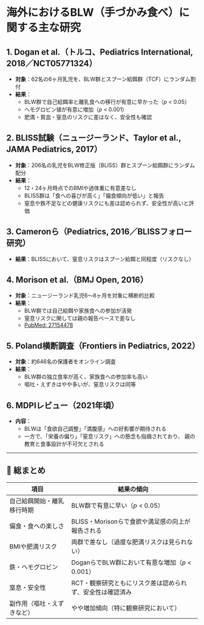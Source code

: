 # 海外におけるBLW（手づかみ食べ）に関する主な研究

## 1. Dogan et al.（トルコ、Pediatrics International, 2018／NCT05771324）
- **対象**：62名の6ヶ月乳児を、BLW群とスプーン給餌群（TCF）にランダム割付
- **結果**：
  - BLW群で自己給餌率と離乳食への移行が有意に早かった（*p* < 0.05）
  - ヘモグロビン値が有意に増加（*p* < 0.001）
  - 肥満・貧血・窒息のリスクに差はなく、安全性も確認

## 2. BLISS試験（ニュージーランド、Taylor et al., JAMA Pediatrics, 2017）
- **対象**：206名の乳児をBLW修正版（BLISS）群とスプーン給餌群にランダム配分
- **結果**：
  - 12・24ヶ月時点でのBMIや過体重に有意差なし
  - BLISS群は「食への喜びが高く」「偏食傾向が低い」と報告
  - 窒息や鉄不足などの健康リスクにも差は認められず、安全性が高いと評価

## 3. Cameronら（Pediatrics, 2016／BLISSフォロー研究）
- **結果**：BLISSにおいて、窒息リスクはスプーン給餌と同程度（リスクなし）

## 4. Morison et al.（BMJ Open, 2016）
- **対象**：ニュージーランド乳児6〜8ヶ月を対象に横断的比較
- **結果**：
  - BLW群では自己給餌や家族食への参加が活発
  - 窒息リスクに関しては親の報告ベースで差なし  
  - [PubMed: 27154478](https://pubmed.ncbi.nlm.nih.gov/27154478)

## 5. Poland横断調査（Frontiers in Pediatrics, 2022）
- **対象**：約646名の保護者をオンライン調査
- **結果**：
  - BLW群の独立食率が高く、家族食への参加率も高い
  - 嘔吐・えずきはやや多いが、窒息リスクは同等

## 6. MDPIレビュー（2021年頃）
- **内容**：
  - BLWは「食欲自己調整」「満腹感」への好影響が期待される
  - 一方で、「栄養の偏り」「窒息リスク」への懸念も指摘されており、
    親の教育と食事設計が不可欠とされる

---

## 🧭 総まとめ

| 項目                         | 結果の傾向                                           |
|------------------------------|------------------------------------------------------|
| 自己給餌開始・離乳移行時期     | BLW群で有意に早い（*p* < 0.05）                    |
| 偏食・食への楽しさ            | BLISS・Morisonらで食欲や満足感の向上が報告される     |
| BMIや肥満リスク              | 両群で差なし（過度な肥満リスクは見られない）         |
| 鉄・ヘモグロビン              | DoganらでBLW群において有意な増加（*p* < 0.001）     |
| 窒息・安全性                 | RCT・観察研究ともにリスク差は認められず、安全性は確認済み |
| 副作用（嘔吐・えずきなど）     | やや増加傾向（特に観察研究において）                  |
